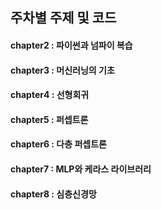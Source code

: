 
## 주차별 주제 및 코드

#### chapter2 : 파이썬과 넘파이 복습

#### chapter3 : 머신러닝의 기초

#### chapter4 : 선형회귀

#### chapter5 : 퍼셉트론

#### chapter6 : 다층 퍼셉트론

#### chapter7 : MLP와 케라스 라이브러리

#### chapter8 : 심층신경망

